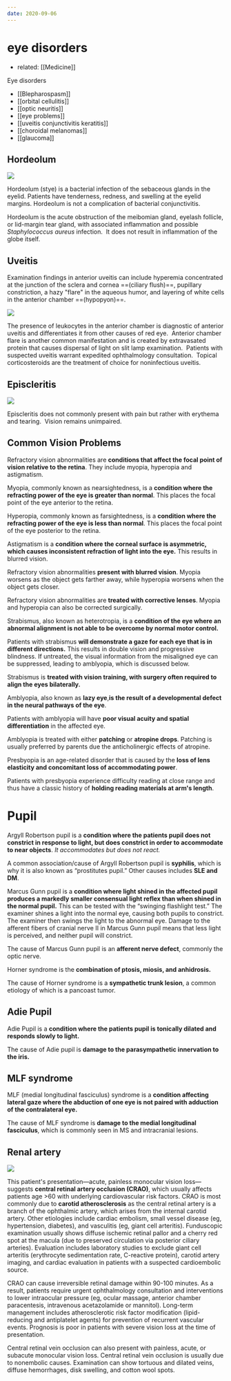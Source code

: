 ```yaml
---
date: 2020-09-06
---
```


# eye disorders

- related: [[Medicine]]

Eye disorders

- [[Blepharospasm]]
- [[orbital cellulitis]]
- [[optic neuritis]]
- [[eye problems]]
- [[uveitis conjunctivitis keratitis]]
- [[choroidal melanomas]]
- [[glaucoma]]

## Hordeolum

<!-- hordeolum is -->

![](https://photos.thisispiggy.com/file/wikiFiles/image-20200208092024378.png)

Hordeolum (stye) is a bacterial infection of the sebaceous glands in the eyelid. Patients have tenderness, redness, and swelling at the eyelid  margins. Hordeolum is not a complication of bacterial conjunctivitis.

Hordeolum is the acute obstruction of the meibomian gland, eyelash follicle, or lid-margin tear gland, with associated inflammation and possible _Staphylococcus aureus_ infection.  It does not result in inflammation of the globe itself.

## Uveitis

Examination findings in anterior uveitis can include hyperemia concentrated at the junction of the sclera and cornea ==(ciliary flush)==, pupillary constriction, a hazy "flare" in the aqueous humor, and layering of white cells in the anterior chamber ==(hypopyon)==.

![](https://photos.thisispiggy.com/file/wikiFiles/L11902.jpg)

The presence of leukocytes in the anterior chamber is diagnostic of anterior uveitis and differentiates it from other causes of red eye.  Anterior chamber flare is another common manifestation and is created by extravasated protein that causes dispersal of light on slit lamp examination.  Patients with suspected uveitis warrant expedited ophthalmology consultation.  Topical corticosteroids are the treatment of choice for noninfectious uveitis.

## Episcleritis

![](https://photos.thisispiggy.com/file/wikiFiles/20220805205546.png)

Episcleritis does not commonly present with pain but rather with erythema and tearing.  Vision remains unimpaired.

## Common Vision Problems

Refractory vision abnormalities are **conditions that affect the focal point of vision relative to the retina**. They include myopia, hyperopia and astigmatism.

Myopia, commonly known as nearsightedness, is a **condition where the refracting power of the eye is greater than normal**. This places the focal point of the eye anterior to the retina.

Hyperopia, commonly known as farsightedness, is a **condition where the refracting power of the eye is less than normal**. This places the focal point of the eye posterior to the retina.

Astigmatism is a **condition where the corneal surface is asymmetric, which causes inconsistent refraction of light into the eye.** This results in blurred vision.

Refractory vision abnormalities **present with blurred vision**. Myopia worsens as the object gets farther away, while hyperopia worsens when the object gets closer.

Refractory vision abnormalities are **treated with corrective lenses**. Myopia and hyperopia can also be corrected surgically.

Strabismus, also known as heterotropia, is a **condition of the eye where an abnormal alignment is not able to be overcome by normal motor control.**

Patients with strabismus **will demonstrate a gaze for each eye that is in different directions.** This results in double vision and progressive blindness. If untreated, the visual information from the misaligned eye can be suppressed, leading to amblyopia, which is discussed below.

Strabismus is **treated with vision training, with surgery often required to align the eyes bilaterally.**

Amblyopia, also known as **lazy eye**,**is the result of a developmental defect in the neural pathways of the eye**.

Patients with amblyopia will have **poor visual acuity and spatial differentiation** in the affected eye.

Amblyopia is treated with either **patching** or **atropine drops**. Patching is usually preferred by parents due the anticholinergic effects of atropine.

Presbyopia is an age-related disorder that is caused by the **loss of lens elasticity and concomitant loss of accommodating power**.

Patients with presbyopia experience difficulty reading at close range and thus have a classic history of **holding reading materials at arm's length**.

# Pupil

Argyll Robertson pupil is a **condition where the patients pupil does not constrict in response to light, but does constrict in order to accommodate to near objects**. _It accommodates but does not react._

A common association/cause of Argyll Robertson pupil is **syphilis**, which is why it is also known as “prostitutes pupil.” Other causes includes **SLE and DM**.

Marcus Gunn pupil is a **condition where light shined in the affected pupil produces a markedly smaller consensual light reflex than when shined in the normal pupil.**
This can be tested with the “swinging flashlight test.” The examiner shines a light into the normal eye, causing both pupils to constrict. The examiner then swings the light to the abnormal eye. Damage to the afferent fibers of cranial nerve II in Marcus Gunn pupil means that less light is perceived, and neither pupil will constrict.

The cause of Marcus Gunn pupil is an **afferent nerve defect**, commonly the optic nerve.

Horner syndrome is the **combination of ptosis, miosis, and anhidrosis.**

The cause of Horner syndrome is a **sympathetic trunk lesion**, a common etiology of which is a pancoast tumor.

## Adie Pupil

Adie Pupil is a **condition where the patients pupil is tonically dilated and responds slowly to light.**

The cause of Adie pupil is **damage to the parasympathetic innervation to the iris.**

## MLF syndrome

MLF (medial longitudinal fasciculus) syndrome is a **condition affecting lateral gaze where the abduction of one eye is not paired with adduction of the contralateral eye.**

The cause of MLF syndrome is **damage to the medial longitudinal fasciculus**, which is commonly seen in MS and intracranial lesions.

## Renal artery

<!-- central retinal artery occlusion cause, sx, rx, vs vein -->

![](https://photos.thisispiggy.com/file/wikiFiles/image-20200303155944592.png)

This patient's presentation—acute, painless monocular vision loss—suggests **central retinal artery occlusion (CRAO)**, which usually affects patients age >60 with underlying cardiovascular risk factors. CRAO is most commonly due to **carotid atherosclerosis** as the central retinal artery is a branch of the ophthalmic artery,  which arises from the internal carotid artery. Other etiologies include cardiac embolism, small vessel disease (eg, hypertension, diabetes),  and vasculitis (eg, giant cell arteritis). Funduscopic examination  usually shows diffuse ischemic retinal pallor and a cherry red spot at the macula (due to preserved circulation via posterior ciliary  arteries). Evaluation includes laboratory studies to exclude giant cell arteritis (erythrocyte sedimentation rate, C-reactive protein), carotid artery imaging, and cardiac evaluation in patients with a suspected  cardioembolic source.

CRAO can cause irreversible retinal damage within 90-100 minutes. As a result, patients require  urgent ophthalmology consultation and interventions to lower intraocular pressure (eg, ocular massage, anterior chamber paracentesis,  intravenous acetazolamide or mannitol). Long-term management includes  atherosclerotic risk factor modification (lipid-reducing and  antiplatelet agents) for prevention of recurrent vascular events.  Prognosis is poor in patients with severe vision loss at the time of  presentation.

Central retinal vein occlusion can also present with painless, acute, or subacute monocular vision loss. Central retinal vein occlusion is usually due to nonembolic causes. Examination can show tortuous and dilated veins, diffuse hemorrhages, disk swelling, and cotton wool  spots.
